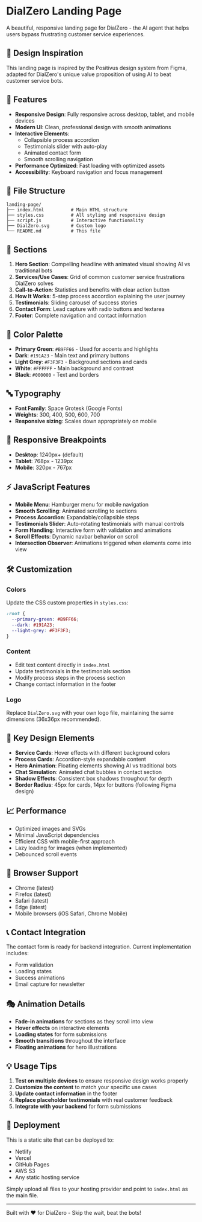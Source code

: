 # DialZero Landing Page

A beautiful, responsive landing page for DialZero - the AI agent that helps users bypass frustrating customer service experiences.

## 🎨 Design Inspiration

This landing page is inspired by the Positivus design system from Figma, adapted for DialZero's unique value proposition of using AI to beat customer service bots.

## 🚀 Features

- **Responsive Design**: Fully responsive across desktop, tablet, and mobile devices
- **Modern UI**: Clean, professional design with smooth animations
- **Interactive Elements**: 
  - Collapsible process accordion
  - Testimonials slider with auto-play
  - Animated contact form
  - Smooth scrolling navigation
- **Performance Optimized**: Fast loading with optimized assets
- **Accessibility**: Keyboard navigation and focus management

## 📁 File Structure

```
landing-page/
├── index.html          # Main HTML structure
├── styles.css          # All styling and responsive design
├── script.js           # Interactive functionality
├── DialZero.svg        # Custom logo
└── README.md           # This file
```

## 🎯 Sections

1. **Hero Section**: Compelling headline with animated visual showing AI vs traditional bots
2. **Services/Use Cases**: Grid of common customer service frustrations DialZero solves
3. **Call-to-Action**: Statistics and benefits with clear action button
4. **How It Works**: 5-step process accordion explaining the user journey
5. **Testimonials**: Sliding carousel of success stories
6. **Contact Form**: Lead capture with radio buttons and textarea
7. **Footer**: Complete navigation and contact information

## 🎨 Color Palette

- **Primary Green**: `#B9FF66` - Used for accents and highlights
- **Dark**: `#191A23` - Main text and primary buttons
- **Light Grey**: `#F3F3F3` - Background sections and cards
- **White**: `#FFFFFF` - Main background and contrast
- **Black**: `#000000` - Text and borders

## 🔤 Typography

- **Font Family**: Space Grotesk (Google Fonts)
- **Weights**: 300, 400, 500, 600, 700
- **Responsive sizing**: Scales down appropriately on mobile

## 📱 Responsive Breakpoints

- **Desktop**: 1240px+ (default)
- **Tablet**: 768px - 1239px
- **Mobile**: 320px - 767px

## ⚡ JavaScript Features

- **Mobile Menu**: Hamburger menu for mobile navigation
- **Smooth Scrolling**: Animated scrolling to sections
- **Process Accordion**: Expandable/collapsible steps
- **Testimonials Slider**: Auto-rotating testimonials with manual controls
- **Form Handling**: Interactive form with validation and animations
- **Scroll Effects**: Dynamic navbar behavior on scroll
- **Intersection Observer**: Animations triggered when elements come into view

## 🛠️ Customization

### Colors
Update the CSS custom properties in `styles.css`:
```css
:root {
  --primary-green: #B9FF66;
  --dark: #191A23;
  --light-grey: #F3F3F3;
}
```

### Content
- Edit text content directly in `index.html`
- Update testimonials in the testimonials section
- Modify process steps in the process section
- Change contact information in the footer

### Logo
Replace `DialZero.svg` with your own logo file, maintaining the same dimensions (36x36px recommended).

## 🌟 Key Design Elements

- **Service Cards**: Hover effects with different background colors
- **Process Cards**: Accordion-style expandable content
- **Hero Animation**: Floating elements showing AI vs traditional bots
- **Chat Simulation**: Animated chat bubbles in contact section
- **Shadow Effects**: Consistent box shadows throughout for depth
- **Border Radius**: 45px for cards, 14px for buttons (following Figma design)

## 📈 Performance

- Optimized images and SVGs
- Minimal JavaScript dependencies
- Efficient CSS with mobile-first approach
- Lazy loading for images (when implemented)
- Debounced scroll events

## 🔧 Browser Support

- Chrome (latest)
- Firefox (latest)
- Safari (latest)
- Edge (latest)
- Mobile browsers (iOS Safari, Chrome Mobile)

## 📞 Contact Integration

The contact form is ready for backend integration. Current implementation includes:
- Form validation
- Loading states
- Success animations
- Email capture for newsletter

## 🎭 Animation Details

- **Fade-in animations** for sections as they scroll into view
- **Hover effects** on interactive elements
- **Loading states** for form submissions
- **Smooth transitions** throughout the interface
- **Floating animations** for hero illustrations

## 💡 Usage Tips

1. **Test on multiple devices** to ensure responsive design works properly
2. **Customize the content** to match your specific use cases
3. **Update contact information** in the footer
4. **Replace placeholder testimonials** with real customer feedback
5. **Integrate with your backend** for form submissions

## 🚀 Deployment

This is a static site that can be deployed to:
- Netlify
- Vercel
- GitHub Pages
- AWS S3
- Any static hosting service

Simply upload all files to your hosting provider and point to `index.html` as the main file.

---

Built with ❤️ for DialZero - Skip the wait, beat the bots!
